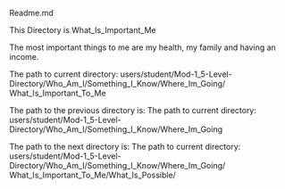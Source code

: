 Readme.md

This Directory is What_Is_Important_Me


The most important things to me are my health, my family and having an 
income.

The path to current directory:
users/student/Mod-1_5-Level-Directory/Who_Am_I/Something_I_Know/Where_Im_Going/
What_Is_Important_To_Me

The path to the previous directory is:
The path to current directory:
users/student/Mod-1_5-Level-Directory/Who_Am_I/Something_I_Know/Where_Im_Going


The path to the next directory is:
The path to current directory:
users/student/Mod-1_5-Level-Directory/Who_Am_I/Something_I_Know/Where_Im_Going/
What_Is_Important_To_Me/What_Is_Possible/

